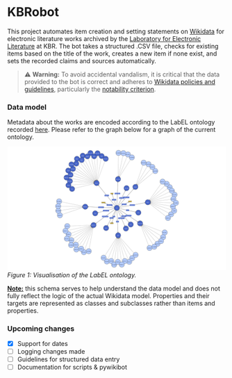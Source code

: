 # KBRobot

This project automates item creation and setting statements on [Wikidata](https://www.wikidata.org) for electronic literature works archived by the [Laboratory for Electronic Literature](https://www.kbr.be/en/projects/laboratory-for-electronic-literature/) at KBR. The bot takes a structured .CSV file, checks for existing items based on the title of the work, creates a new item if none exist, and sets the recorded claims and sources automatically.

> ⚠️ **Warning:** To avoid accidental vandalism, it is critical that the data provided to the bot is correct and adheres to [Wikidata policies and guidelines](https://www.wikidata.org/wiki/Wikidata:List_of_policies_and_guidelines), particularly the [notability criterion](https://www.wikidata.org/wiki/Wikidata:Notability).

### Data model

Metadata about the works are encoded according to the LabEL ontology recorded [here](https://www.wikidata.org/wiki/Wikidata:WikiProject_Digital_Narratives/LabEL). Please refer to the graph below for a graph of the current ontology.

![Ontology graph](ontology/LabEL_ontology_V5.png)
_Figure 1: Visualisation of the LabEL ontology._

<u>**Note:**</u> this schema serves to help understand the data model and does not fully reflect the logic of the actual Wikidata model. Properties and their targets are represented as classes and subclasses rather than items and properties.

### Upcoming changes

- [x] Support for dates
- [ ] Logging changes made
- [ ] Guidelines for structured data entry
- [ ] Documentation for scripts & pywikibot
